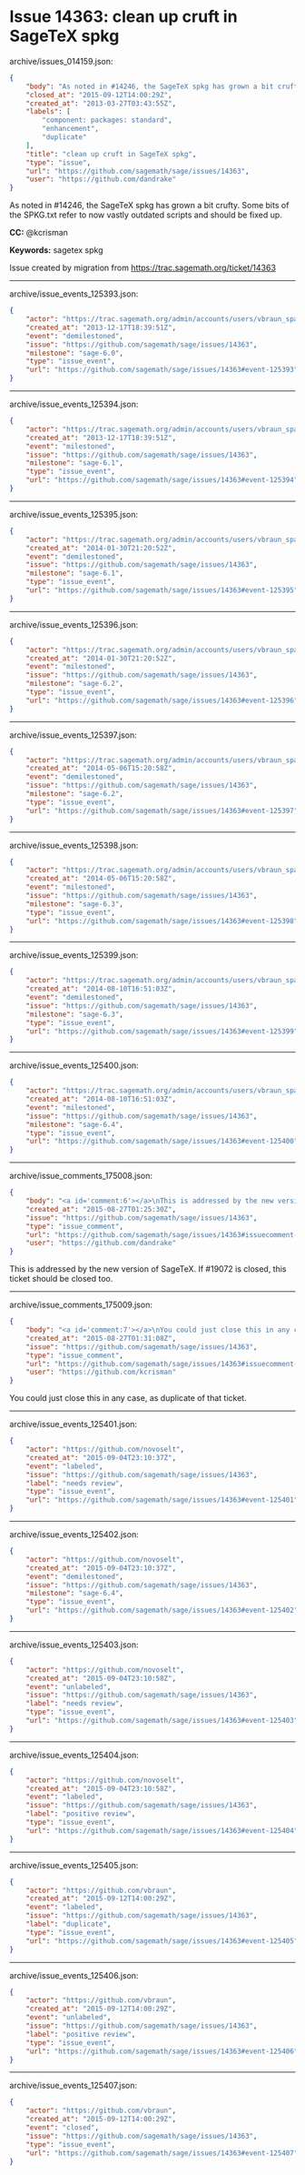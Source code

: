# Issue 14363: clean up cruft in SageTeX spkg

archive/issues_014159.json:
```json
{
    "body": "As noted in #14246, the SageTeX spkg has grown a bit crufty. Some bits of the SPKG.txt refer to now vastly outdated scripts and should be fixed up.\n\n**CC:**  @kcrisman\n\n**Keywords:** sagetex spkg\n\nIssue created by migration from https://trac.sagemath.org/ticket/14363\n\n",
    "closed_at": "2015-09-12T14:00:29Z",
    "created_at": "2013-03-27T03:43:55Z",
    "labels": [
        "component: packages: standard",
        "enhancement",
        "duplicate"
    ],
    "title": "clean up cruft in SageTeX spkg",
    "type": "issue",
    "url": "https://github.com/sagemath/sage/issues/14363",
    "user": "https://github.com/dandrake"
}
```
As noted in #14246, the SageTeX spkg has grown a bit crufty. Some bits of the SPKG.txt refer to now vastly outdated scripts and should be fixed up.

**CC:**  @kcrisman

**Keywords:** sagetex spkg

Issue created by migration from https://trac.sagemath.org/ticket/14363





---

archive/issue_events_125393.json:
```json
{
    "actor": "https://trac.sagemath.org/admin/accounts/users/vbraun_spam",
    "created_at": "2013-12-17T18:39:51Z",
    "event": "demilestoned",
    "issue": "https://github.com/sagemath/sage/issues/14363",
    "milestone": "sage-6.0",
    "type": "issue_event",
    "url": "https://github.com/sagemath/sage/issues/14363#event-125393"
}
```



---

archive/issue_events_125394.json:
```json
{
    "actor": "https://trac.sagemath.org/admin/accounts/users/vbraun_spam",
    "created_at": "2013-12-17T18:39:51Z",
    "event": "milestoned",
    "issue": "https://github.com/sagemath/sage/issues/14363",
    "milestone": "sage-6.1",
    "type": "issue_event",
    "url": "https://github.com/sagemath/sage/issues/14363#event-125394"
}
```



---

archive/issue_events_125395.json:
```json
{
    "actor": "https://trac.sagemath.org/admin/accounts/users/vbraun_spam",
    "created_at": "2014-01-30T21:20:52Z",
    "event": "demilestoned",
    "issue": "https://github.com/sagemath/sage/issues/14363",
    "milestone": "sage-6.1",
    "type": "issue_event",
    "url": "https://github.com/sagemath/sage/issues/14363#event-125395"
}
```



---

archive/issue_events_125396.json:
```json
{
    "actor": "https://trac.sagemath.org/admin/accounts/users/vbraun_spam",
    "created_at": "2014-01-30T21:20:52Z",
    "event": "milestoned",
    "issue": "https://github.com/sagemath/sage/issues/14363",
    "milestone": "sage-6.2",
    "type": "issue_event",
    "url": "https://github.com/sagemath/sage/issues/14363#event-125396"
}
```



---

archive/issue_events_125397.json:
```json
{
    "actor": "https://trac.sagemath.org/admin/accounts/users/vbraun_spam",
    "created_at": "2014-05-06T15:20:58Z",
    "event": "demilestoned",
    "issue": "https://github.com/sagemath/sage/issues/14363",
    "milestone": "sage-6.2",
    "type": "issue_event",
    "url": "https://github.com/sagemath/sage/issues/14363#event-125397"
}
```



---

archive/issue_events_125398.json:
```json
{
    "actor": "https://trac.sagemath.org/admin/accounts/users/vbraun_spam",
    "created_at": "2014-05-06T15:20:58Z",
    "event": "milestoned",
    "issue": "https://github.com/sagemath/sage/issues/14363",
    "milestone": "sage-6.3",
    "type": "issue_event",
    "url": "https://github.com/sagemath/sage/issues/14363#event-125398"
}
```



---

archive/issue_events_125399.json:
```json
{
    "actor": "https://trac.sagemath.org/admin/accounts/users/vbraun_spam",
    "created_at": "2014-08-10T16:51:03Z",
    "event": "demilestoned",
    "issue": "https://github.com/sagemath/sage/issues/14363",
    "milestone": "sage-6.3",
    "type": "issue_event",
    "url": "https://github.com/sagemath/sage/issues/14363#event-125399"
}
```



---

archive/issue_events_125400.json:
```json
{
    "actor": "https://trac.sagemath.org/admin/accounts/users/vbraun_spam",
    "created_at": "2014-08-10T16:51:03Z",
    "event": "milestoned",
    "issue": "https://github.com/sagemath/sage/issues/14363",
    "milestone": "sage-6.4",
    "type": "issue_event",
    "url": "https://github.com/sagemath/sage/issues/14363#event-125400"
}
```



---

archive/issue_comments_175008.json:
```json
{
    "body": "<a id='comment:6'></a>\nThis is addressed by the new version of SageTeX. If #19072 is closed, this ticket should be closed too.",
    "created_at": "2015-08-27T01:25:30Z",
    "issue": "https://github.com/sagemath/sage/issues/14363",
    "type": "issue_comment",
    "url": "https://github.com/sagemath/sage/issues/14363#issuecomment-175008",
    "user": "https://github.com/dandrake"
}
```

<a id='comment:6'></a>
This is addressed by the new version of SageTeX. If #19072 is closed, this ticket should be closed too.



---

archive/issue_comments_175009.json:
```json
{
    "body": "<a id='comment:7'></a>\nYou could just close this in any case, as duplicate of that ticket.",
    "created_at": "2015-08-27T01:31:08Z",
    "issue": "https://github.com/sagemath/sage/issues/14363",
    "type": "issue_comment",
    "url": "https://github.com/sagemath/sage/issues/14363#issuecomment-175009",
    "user": "https://github.com/kcrisman"
}
```

<a id='comment:7'></a>
You could just close this in any case, as duplicate of that ticket.



---

archive/issue_events_125401.json:
```json
{
    "actor": "https://github.com/novoselt",
    "created_at": "2015-09-04T23:10:37Z",
    "event": "labeled",
    "issue": "https://github.com/sagemath/sage/issues/14363",
    "label": "needs review",
    "type": "issue_event",
    "url": "https://github.com/sagemath/sage/issues/14363#event-125401"
}
```



---

archive/issue_events_125402.json:
```json
{
    "actor": "https://github.com/novoselt",
    "created_at": "2015-09-04T23:10:37Z",
    "event": "demilestoned",
    "issue": "https://github.com/sagemath/sage/issues/14363",
    "milestone": "sage-6.4",
    "type": "issue_event",
    "url": "https://github.com/sagemath/sage/issues/14363#event-125402"
}
```



---

archive/issue_events_125403.json:
```json
{
    "actor": "https://github.com/novoselt",
    "created_at": "2015-09-04T23:10:58Z",
    "event": "unlabeled",
    "issue": "https://github.com/sagemath/sage/issues/14363",
    "label": "needs review",
    "type": "issue_event",
    "url": "https://github.com/sagemath/sage/issues/14363#event-125403"
}
```



---

archive/issue_events_125404.json:
```json
{
    "actor": "https://github.com/novoselt",
    "created_at": "2015-09-04T23:10:58Z",
    "event": "labeled",
    "issue": "https://github.com/sagemath/sage/issues/14363",
    "label": "positive review",
    "type": "issue_event",
    "url": "https://github.com/sagemath/sage/issues/14363#event-125404"
}
```



---

archive/issue_events_125405.json:
```json
{
    "actor": "https://github.com/vbraun",
    "created_at": "2015-09-12T14:00:29Z",
    "event": "labeled",
    "issue": "https://github.com/sagemath/sage/issues/14363",
    "label": "duplicate",
    "type": "issue_event",
    "url": "https://github.com/sagemath/sage/issues/14363#event-125405"
}
```



---

archive/issue_events_125406.json:
```json
{
    "actor": "https://github.com/vbraun",
    "created_at": "2015-09-12T14:00:29Z",
    "event": "unlabeled",
    "issue": "https://github.com/sagemath/sage/issues/14363",
    "label": "positive review",
    "type": "issue_event",
    "url": "https://github.com/sagemath/sage/issues/14363#event-125406"
}
```



---

archive/issue_events_125407.json:
```json
{
    "actor": "https://github.com/vbraun",
    "created_at": "2015-09-12T14:00:29Z",
    "event": "closed",
    "issue": "https://github.com/sagemath/sage/issues/14363",
    "type": "issue_event",
    "url": "https://github.com/sagemath/sage/issues/14363#event-125407"
}
```

